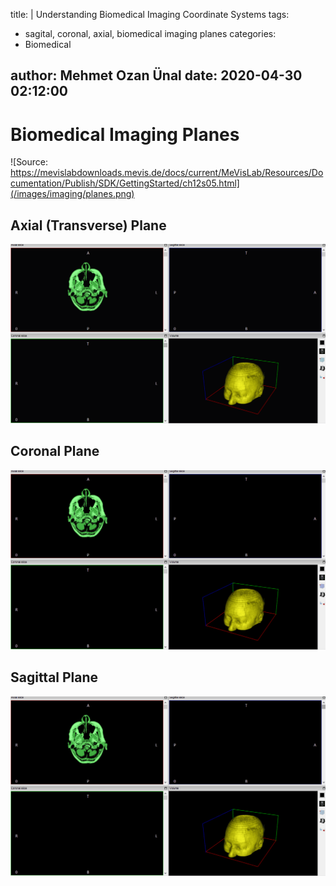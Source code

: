 title: |
  Understanding Biomedical Imaging Coordinate Systems
tags:
  - sagital, coronal, axial, biomedical imaging planes
categories:
  - Biomedical

author: Mehmet Ozan Ünal
date: 2020-04-30 02:12:00
---

# Biomedical Imaging Planes

![Source: https://mevislabdownloads.mevis.de/docs/current/MeVisLab/Resources/Documentation/Publish/SDK/GettingStarted/ch12s05.html](/images/imaging/planes.png)


## Axial (Transverse) Plane

![](/images/imaging/axial.gif)

## Coronal Plane

![](/images/imaging/coronal.gif)

## Sagittal Plane

![](/images/imaging/sagittal.gif)